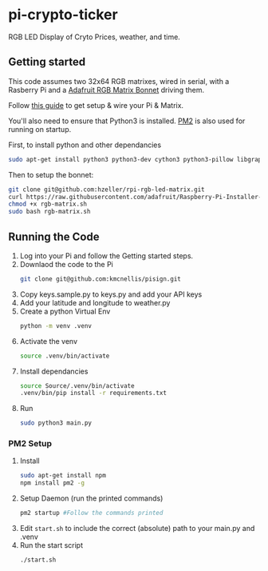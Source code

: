 # pi-crypto-ticker
RGB LED Display of Cryto Prices, weather, and time.

## Getting started
This code assumes two 32x64 RGB matrixes, wired in serial, with a Rasberry Pi and a [Adafruit RGB Matrix Bonnet](https://learn.adafruit.com/adafruit-rgb-matrix-bonnet-for-raspberry-pi) driving them.

Follow [this guide](https://learn.adafruit.com/adafruit-rgb-matrix-bonnet-for-raspberry-pi/driving-matrices) to get setup & wire your Pi & Matrix.

You'll also need to ensure that Python3 is installed.  [PM2](https://pm2.keymetrics.io/docs/usage/quick-start/) is also used for running on startup.

First, to install python and other dependancies
```sh
sudo apt-get install python3 python3-dev cython3 python3-pillow libgraphicsmagick++-dev libwebp-dev
```

Then to setup the bonnet:
```sh
git clone git@github.com:hzeller/rpi-rgb-led-matrix.git
curl https://raw.githubusercontent.com/adafruit/Raspberry-Pi-Installer-Scripts/master/rgb-matrix.sh >rgb-matrix.sh
chmod +x rgb-matrix.sh
sudo bash rgb-matrix.sh
```


## Running the Code
1. Log into your Pi and follow the Getting started steps.
2. Downlaod the code to the Pi
   ```sh
   git clone git@github.com:kmcnellis/pisign.git
   ```
3. Copy keys.sample.py to keys.py and add your API keys
4. Add your latitude and longitude to weather.py
5. Create a python Virtual Env
   ```sh
   python -m venv .venv
   ```
6. Activate the venv
   ```sh
   source .venv/bin/activate
   ```
7. Install dependancies
   ```sh
   source Source/.venv/bin/activate
   .venv/bin/pip install -r requirements.txt
   ```
8. Run
   ```sh
   sudo python3 main.py
   ```

### PM2 Setup
1. Install
   ```sh
   sudo apt-get install npm
   npm install pm2 -g
   ```
2. Setup Daemon (run the printed commands)
   ```sh
   pm2 startup #Follow the commands printed
   ```
3. Edit `start.sh` to include the correct (absolute) path to your main.py and .venv
4. Run the start script
   ```sh
   ./start.sh
   ```
